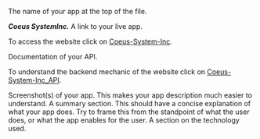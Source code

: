 The name of your app at the top of the file.

**_Coeus SystemInc._**
A link to your live app.

To access the website click on [Coeus-System-Inc](https://coeus-app.tchang46343.now.sh/).

Documentation of your API.

To understand the backend mechanic of the website click on [Coeus-System-Inc_API](https://github.com/tchang46343/coeus-api-backend.git).

Screenshot(s) of your app. This makes your app description much easier to understand.
A summary section. This should have a concise explanation of what your app does. Try to frame this from the standpoint of what the user does, or what the app enables for the user.
A section on the technology used.
